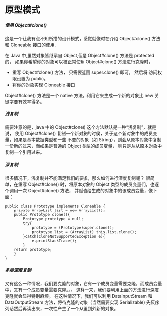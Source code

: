 # 原型模式
##### 使用 Object#clone()
这是一个让我有点不知所措的设计模式，感觉就像时在介绍 Object#clone() 方法和 Cloneable 接口的使用.

在 Java 中,虽然对象皆继承自 Object,但是 Object#clone() 方法是 protected 的，
如果你希望你的对象可以被正常使用 Object#clone() 方法进行克隆时，

- 重写 Object#clone() 方法， 只需要返回 super.clone() 即可，
然后将 访问权限设置为 public。
- 将你的对象实现 Cloneable 接口

Object#clone() 方法是一个 native 方法，利用它来生成一个新的对象比 new 关键字要有效率得多。

##### 浅复制
需要注意的是，java 中的 Object#clone() 这个方法默认是一种“浅复制”，就是说，
使用 Object#clone() 复制一个新对象的时侯，关于这个新对象中的成员变量，如果是基本数据类型和一些
不变的对象（如 String），则会从原本对象中复制一份新的过来，而如果是普通的 Object 类型的成员变量，
则只是从从原本对象中复制一个引用过来。

##### 深复制
很多情况下，浅复制并不能满足我们的要求，那么如何进行深度复制呢？
很简单，在重写 Object#clone() 时，将原本对象的 Object 类型的成员变量们，也逐个调用一次 Object#clone() 方法，
并赋值给生成的对象中的该成员变量，像下面：
```
public class Prototype implements Cloneable {
    private ArrayList list = new ArrayList();
    public Prototype clone(){
        Prototype prototype = null;
        try{
            prototype = (Prototype)super.clone();
            prototype.list = (ArrayList) this.list.clone();
        }catch(CloneNotSupportedException e){
            e.printStackTrace();
        }
    return prototype;
    }
}
```

##### 多层深度复制
又有这么一种情况，我们要克隆的对象，它有一个成员变量需要克隆，而成员变量中，又有一个成员变量需要克隆。。。
这样一来，我们要利用上面的方法进行深度克隆就会显得特别麻烦。
在这种情况下，我们可以利用 DataInputStream 和 DataOutputStream 方法，将待克隆的对象（当然需要实现 Serializable)
先反序列话然后再读出来，一次性产生了一个从里到外新的对象。